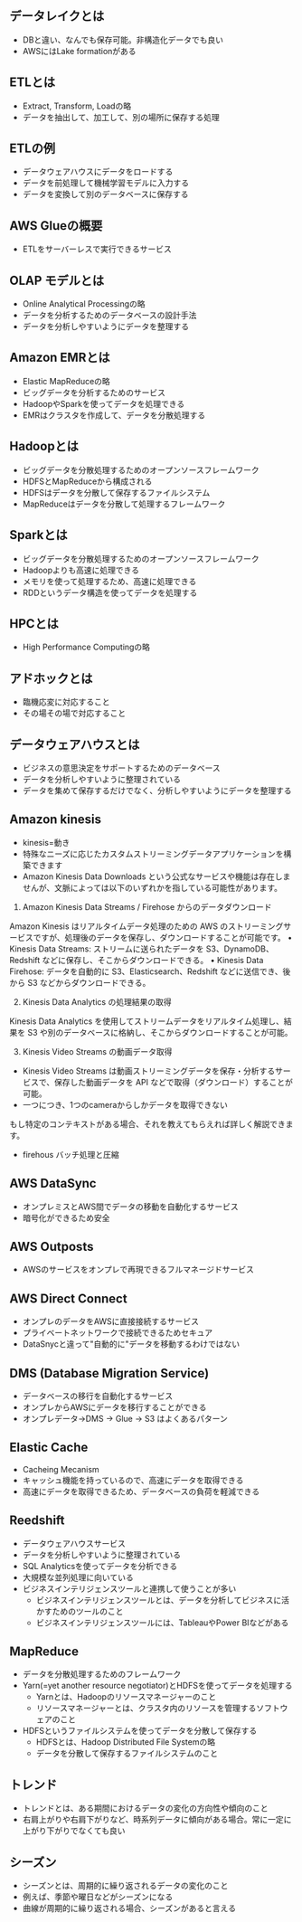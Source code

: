 ## データレイクとは
- DBと違い、なんでも保存可能。非構造化データでも良い
- AWSにはLake formationがある

## ETLとは
- Extract, Transform, Loadの略
- データを抽出して、加工して、別の場所に保存する処理

## ETLの例
- データウェアハウスにデータをロードする
- データを前処理して機械学習モデルに入力する
- データを変換して別のデータベースに保存する

## AWS Glueの概要
- ETLをサーバーレスで実行できるサービス

## OLAP モデルとは
- Online Analytical Processingの略
- データを分析するためのデータベースの設計手法
- データを分析しやすいようにデータを整理する

## Amazon EMRとは
- Elastic MapReduceの略
- ビッグデータを分析するためのサービス
- HadoopやSparkを使ってデータを処理できる
- EMRはクラスタを作成して、データを分散処理する

## Hadoopとは
- ビッグデータを分散処理するためのオープンソースフレームワーク
- HDFSとMapReduceから構成される
- HDFSはデータを分散して保存するファイルシステム
- MapReduceはデータを分散して処理するフレームワーク

## Sparkとは
- ビッグデータを分散処理するためのオープンソースフレームワーク
- Hadoopよりも高速に処理できる
- メモリを使って処理するため、高速に処理できる
- RDDというデータ構造を使ってデータを処理する

## HPCとは
- High Performance Computingの略

## アドホックとは
- 臨機応変に対応すること
- その場その場で対応すること

## データウェアハウスとは
- ビジネスの意思決定をサポートするためのデータベース
- データを分析しやすいように整理されている
- データを集めて保存するだけでなく、分析しやすいようにデータを整理する

## Amazon kinesis
- kinesis=動き
- 特殊なニーズに応じたカスタムストリーミングデータアプリケーションを構築できます
- Amazon Kinesis Data Downloads という公式なサービスや機能は存在しませんが、文脈によっては以下のいずれかを指している可能性があります。

1. Amazon Kinesis Data Streams / Firehose からのデータダウンロード

Amazon Kinesis はリアルタイムデータ処理のための AWS のストリーミングサービスですが、処理後のデータを保存し、ダウンロードすることが可能です。
	•	Kinesis Data Streams: ストリームに送られたデータを S3、DynamoDB、Redshift などに保存し、そこからダウンロードできる。
	•	Kinesis Data Firehose: データを自動的に S3、Elasticsearch、Redshift などに送信でき、後から S3 などからダウンロードできる。

2. Kinesis Data Analytics の処理結果の取得

Kinesis Data Analytics を使用してストリームデータをリアルタイム処理し、結果を S3 や別のデータベースに格納し、そこからダウンロードすることが可能。

3. Kinesis Video Streams の動画データ取得

- Kinesis Video Streams は動画ストリーミングデータを保存・分析するサービスで、保存した動画データを API などで取得（ダウンロード）することが可能。
- 一つにつき、1つのcameraからしかデータを取得できない

もし特定のコンテキストがある場合、それを教えてもらえれば詳しく解説できます。
- firehous
バッチ処理と圧縮

## AWS DataSync
- オンプレミスとAWS間でデータの移動を自動化するサービス
- 暗号化ができるため安全

## AWS Outposts
- AWSのサービスをオンプレで再現できるフルマネージドサービス

## AWS Direct Connect
- オンプレのデータをAWSに直接接続するサービス
- プライベートネットワークで接続できるためセキュア
- DataSnycと違って"自動的に"データを移動するわけではない

## DMS (Database Migration Service)
- データベースの移行を自動化するサービス
- オンプレからAWSにデータを移行することができる
- オンプレデータ->DMS -> Glue -> S3 はよくあるパターン
## Elastic Cache
- Cacheing Mecanism
- キャッシュ機能を持っているので、高速にデータを取得できる
- 高速にデータを取得できるため、データベースの負荷を軽減できる

## Reedshift
- データウェアハウスサービス
- データを分析しやすいように整理されている
- SQL Analyticsを使ってデータを分析できる
- 大規模な並列処理に向いている
- ビジネスインテリジェンスツールと連携して使うことが多い
  - ビジネスインテリジェンスツールとは、データを分析してビジネスに活かすためのツールのこと
  - ビジネスインテリジェンスツールには、TableauやPower BIなどがある

## MapReduce
- データを分散処理するためのフレームワーク
- Yarn(=yet another resource negotiator)とHDFSを使ってデータを処理する
  - Yarnとは、Hadoopのリソースマネージャーのこと
  - リソースマネージャーとは、クラスタ内のリソースを管理するソフトウェアのこと
- HDFSというファイルシステムを使ってデータを分散して保存する
  - HDFSとは、Hadoop Distributed File Systemの略
  - データを分散して保存するファイルシステムのこと

## トレンド
- トレンドとは、ある期間におけるデータの変化の方向性や傾向のこと
- 右肩上がりや右肩下がりなど、時系列データに傾向がある場合。常に一定に上がり下がりでなくても良い

## シーズン
- シーズンとは、周期的に繰り返されるデータの変化のこと
- 例えば、季節や曜日などがシーズンになる
- 曲線が周期的に繰り返される場合、シーズンがあると言える

